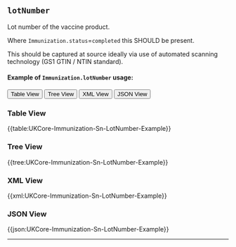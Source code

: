 ## `lotNumber`

Lot number of the vaccine product. 

Where `Immunization.status`=`completed` this SHOULD be present.

This should be captured at source ideally via use of automated scanning technology (GS1 GTIN / NTIN standard).

#### Example of `Immunization.lotNumber` usage:
<div class="tab">
 <button class="tablinks active" onclick="openTab(event, 'Table View')">Table View</button>
  <button class="tablinks" onclick="openTab(event, 'Tree View')">Tree View</button>
  <button class="tablinks" onclick="openTab(event, 'XML View')">XML View</button>
  <button class="tablinks" onclick="openTab(event, 'JSON View')">JSON View</button>
</div>


<div id="Table View" class="tabcontent" style="display:block">
  <h3>Table View</h3>
{{table:UKCore-Immunization-Sn-LotNumber-Example}}
</div>

<div id="Tree View" class="tabcontent">
  <h3>Tree View</h3>
{{tree:UKCore-Immunization-Sn-LotNumber-Example}}
</div>

<div id="XML View" class="tabcontent">
  <h3>XML View</h3>
{{xml:UKCore-Immunization-Sn-LotNumber-Example}}
</div>

<div id="JSON View" class="tabcontent">
  <h3>JSON View</h3>
{{json:UKCore-Immunization-Sn-LotNumber-Example}}
</div>

---